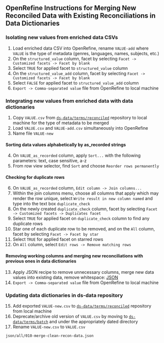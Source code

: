 ## OpenRefine Instructions for Merging New Reconciled Data with Existing Reconciliations in Data Dictionaries

### Isolating new values from enriched data CSVs
1. Load enriched data CSV into OpenRefine, rename `VALUE-add` where `VALUE` is the type of metadata (genres, languages, names, subjects, etc.)
2. On the `structured_value` column, facet by selecting `Facet -> Customized facets -> Facet by blank`
3. Select `TRUE` for applied facet to `structured_value` column
4. On the `structured_value_add` column, facet by selecting `Facet -> Customized facets -> Facet by blank`
5. Select `FALSE` for applied facet to `structured_value_add` column
6. `Export -> Comma-separated value` file from OpenRefine to local machine

### Integrating new values from enriched data with data dictionaries

1. Copy `VALUE.csv` from [`ds-data/terms/reconciled`](https://github.com/DigitalScriptorium/ds-data/tree/main/terms/reconciled) repository to local machine for the type of metadata to be merged
2. Load `VALUE.csv` and `VALUE-add.csv` simultaneously into OpenRefine
3. Name file `VALUE-new`

#### Sorting data values alphabetically by as_recorded strings
4. On `VALUE_as_recorded` column, apply `Sort...` with the following parameters: text, case sensitive, a-z
5. From row view selector, find `Sort` and choose `Reorder rows permanently`

#### Checking for duplicate rows
6. On `VALUE_as_recorded` column, `Edit column -> Join columns...`
7. Within the join columns menu, choose all columns that apply which may render the row unique, select `Write result in new column named` and type into the text box `duplicate_check`
8. On the newly created `duplicate_check` column, facet by selecting `Facet -> Customized facets -> Duplicates facet`
9. Select `TRUE` for applied facet on `duplicate_check` column to find any duplicate rows
10. Star one of each duplicate row to be removed, and on the `All` column, facet by selecting `Facet -> Facet by star`
11. Select `TRUE` for applied facet on starred rows
12. On `All` column, select `Edit rows -> Remove matching rows`

#### Removing working columns and merging new reconciliations with previous ones in data dictionaries
13. Apply JSON recipe to remove unnecessary columns, merge new data values into existing data, remove whitespace: [JSON][merge-clean-recon-data]
14.  `Export -> Comma-separated value` file from OpenRefine to local machine

### Updating data dictionaries in ds-data repository
15.  Add exported `VALUE-new.csv` to [`ds-data/terms/reconciled`](https://github.com/DigitalScriptorium/ds-data/tree/main/terms/reconciled) repository from local machine
16.  Deprecate/archive old version of `VALUE.csv` by moving to [`ds-data/terms/batch`](https://github.com/DigitalScriptorium/ds-data/tree/main/terms/batch) and under the appropriately dated directory
17.  Rename `VALUE-new.csv` to `VALUE.csv` 


[merge-clean-recon-data]: json/all/010-merge-clean-recon-data.json

```
json/all/010-merge-clean-recon-data.json
```
